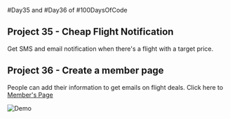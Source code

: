 #Day35 and #Day36 of #100DaysOfCode


## Project 35 - Cheap Flight Notification
Get SMS and email notification when there's a flight with a target price. 

## Project 36 - Create a member page
People can add their information to get emails on flight deals.
Click here to [Member's Page](https://repl.it/@A3AJAGBE/Memberpage)

![Demo](https://github.com/A3AJAGBE/Cheap-Flight-Notification/blob/main/cheap_flight.gif)

